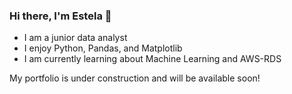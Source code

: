 ### Hi there, I'm Estela 👋

- I am a junior data analyst
- I enjoy Python, Pandas, and Matplotlib
- I am currently learning about Machine Learning and AWS-RDS

My portfolio is under construction and will be available soon!

<!--
**eperez3181/eperez3181** is a ✨ _special_ ✨ repository because its `README.md` (this file) appears on your GitHub profile.

Here are some ideas to get you started:

- 🔭 I’m currently working on ...
- 🌱 I’m currently learning ...
- 👯 I’m looking to collaborate on ...
- 🤔 I’m looking for help with ...
- 💬 Ask me about ...
- 📫 How to reach me: ...
- 😄 Pronouns: ...
- ⚡ Fun fact: ...
-->
